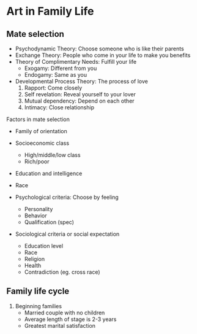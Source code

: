 # Art in Family Life
## Mate selection
- Psychodynamic Theory: Choose someone who is like their parents
- Exchange Theory: People who come in your life to make you benefits
- Theory of Complimentary Needs: Fulfill your life
  - Exogamy: Different from you
  - Endogamy: Same as you
- Developmental Process Theory: The process of love
  1. Rapport: Come closely
  2. Self revelation: Reveal yourself to your lover
  3. Mutual dependency: Depend on each other
  4. Intimacy: Close relationship

Factors in mate selection

- Family of orientation
- Socioeconomic class
  - High/middle/low class
  - Rich/poor
- Education and intelligence
- Race

- Psychological criteria: Choose by feeling
  - Personality
  - Behavior
  - Qualification (spec)
- Sociological criteria or social expectation
  - Education level
  - Race
  - Religion
  - Health
  - Contradiction (eg. cross race)

## Family life cycle

1. Beginning families
   - Married couple with no children
   - Average length of stage is 2-3 years
   - Greatest marital satisfaction
